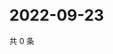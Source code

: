 # 2022-09-23

共 0 条

<!-- BEGIN WEIBO -->
<!-- 最后更新时间 Fri Sep 23 2022 23:07:58 GMT+0800 (China Standard Time) -->

<!-- END WEIBO -->
